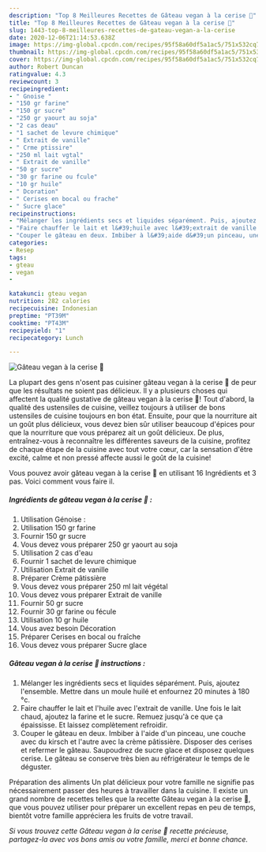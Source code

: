 ```yaml
---
description: "Top 8 Meilleures Recettes de Gâteau vegan à la cerise 🍒"
title: "Top 8 Meilleures Recettes de Gâteau vegan à la cerise 🍒"
slug: 1443-top-8-meilleures-recettes-de-gateau-vegan-a-la-cerise
date: 2020-12-06T21:14:53.638Z
image: https://img-global.cpcdn.com/recipes/95f58a60df5a1ac5/751x532cq70/gateau-vegan-a-la-cerise-🍒-photo-principale-de-la-recette.jpg
thumbnail: https://img-global.cpcdn.com/recipes/95f58a60df5a1ac5/751x532cq70/gateau-vegan-a-la-cerise-🍒-photo-principale-de-la-recette.jpg
cover: https://img-global.cpcdn.com/recipes/95f58a60df5a1ac5/751x532cq70/gateau-vegan-a-la-cerise-🍒-photo-principale-de-la-recette.jpg
author: Robert Duncan
ratingvalue: 4.3
reviewcount: 3
recipeingredient:
- " Gnoise "
- "150 gr farine"
- "150 gr sucre"
- "250 gr yaourt au soja"
- "2 cas deau"
- "1 sachet de levure chimique"
- " Extrait de vanille"
- " Crme ptissire"
- "250 ml lait vgtal"
- " Extrait de vanille"
- "50 gr sucre"
- "30 gr farine ou fcule"
- "10 gr huile"
- " Dcoration"
- " Cerises en bocal ou frache"
- " Sucre glace"
recipeinstructions:
- "Mélanger les ingrédients secs et liquides séparément. Puis, ajoutez l&#39;ensemble. Mettre dans un moule huilé et enfournez 20 minutes à 180 °c."
- "Faire chauffer le lait et l&#39;huile avec l&#39;extrait de vanille. Une fois le lait chaud, ajoutez la farine et le sucre. Remuez jusqu&#39;à ce que ça épaississe. Et laissez complètement refroidir."
- "Couper le gâteau en deux. Imbiber à l&#39;aide d&#39;un pinceau, une couche avec du kirsch et l&#39;autre avec la crème pâtissière. Disposer des cerises et refermer le gâteau. Saupoudrez de sucre glace et disposez quelques cerise. Le gâteau se conserve très bien au réfrigérateur le temps de le déguster."
categories:
- Resep
tags:
- gteau
- vegan
- 

katakunci: gteau vegan  
nutrition: 282 calories
recipecuisine: Indonesian
preptime: "PT39M"
cooktime: "PT43M"
recipeyield: "1"
recipecategory: Lunch

---
```



![Gâteau vegan à la cerise 🍒](https://img-global.cpcdn.com/recipes/95f58a60df5a1ac5/751x532cq70/gateau-vegan-a-la-cerise-🍒-photo-principale-de-la-recette.jpg)

La plupart des gens n'osent pas cuisiner gâteau vegan à la cerise 🍒 de peur que les résultats ne soient pas délicieux. Il y a plusieurs choses qui affectent la qualité gustative de gâteau vegan à la cerise 🍒! Tout d'abord, la qualité des ustensiles de cuisine, veillez toujours à utiliser de bons ustensiles de cuisine toujours en bon état. Ensuite, pour que la nourriture ait un goût plus délicieux, vous devez bien sûr utiliser beaucoup d'épices pour que la nourriture que vous préparez ait un goût délicieux. De plus, entraînez-vous à reconnaître les différentes saveurs de la cuisine, profitez de chaque étape de la cuisine avec tout votre cœur, car la sensation d'être excité, calme et non pressé affecte aussi le goût de la cuisine!

<!--inarticleads1-->

Vous pouvez avoir gâteau vegan à la cerise 🍒 en utilisant 16 Ingrédients et 3 pas. Voici comment vous faire il.

##### Ingrédients de gâteau vegan à la cerise 🍒 :

1. Utilisation  Génoise :
1. Utilisation 150 gr farine
1. Fournir 150 gr sucre
1. Vous devez vous préparer 250 gr yaourt au soja
1. Utilisation 2 cas d&#39;eau
1. Fournir 1 sachet de levure chimique
1. Utilisation  Extrait de vanille
1. Préparer  Crème pâtissière
1. Vous devez vous préparer 250 ml lait végétal
1. Vous devez vous préparer  Extrait de vanille
1. Fournir 50 gr sucre
1. Fournir 30 gr farine ou fécule
1. Utilisation 10 gr huile
1. Vous avez besoin  Décoration
1. Préparer  Cerises en bocal ou fraîche
1. Vous devez vous préparer  Sucre glace




<!--inarticleads2-->

##### Gâteau vegan à la cerise 🍒 instructions :

1. Mélanger les ingrédients secs et liquides séparément. Puis, ajoutez l&#39;ensemble. Mettre dans un moule huilé et enfournez 20 minutes à 180 °c.
1. Faire chauffer le lait et l&#39;huile avec l&#39;extrait de vanille. Une fois le lait chaud, ajoutez la farine et le sucre. Remuez jusqu&#39;à ce que ça épaississe. Et laissez complètement refroidir.
1. Couper le gâteau en deux. Imbiber à l&#39;aide d&#39;un pinceau, une couche avec du kirsch et l&#39;autre avec la crème pâtissière. Disposer des cerises et refermer le gâteau. Saupoudrez de sucre glace et disposez quelques cerise. Le gâteau se conserve très bien au réfrigérateur le temps de le déguster.




<!--inarticleads1-->

<p>
Préparation des aliments Un plat délicieux pour votre famille ne signifie pas nécessairement passer des heures à travailler dans la cuisine. Il existe un grand nombre de recettes telles que la recette Gâteau vegan à la cerise 🍒, que vous pouvez utiliser pour préparer un excellent repas en peu de temps, bientôt votre famille appréciera les fruits de votre travail.
</p>

<p>
<i>Si vous trouvez cette Gâteau vegan à la cerise 🍒 recette précieuse, partagez-la avec vos bons amis ou votre famille, merci et bonne chance.</i>
</p>
